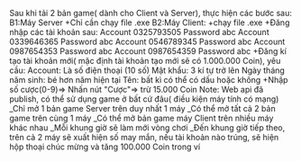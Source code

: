 Sau khi tải 2 bản game( dành cho Client và Server), thực hiện các bước sau:
B1:Máy Server 
     +Chỉ cần chạy file .exe
B2:Máy Client: 
     +chạy file .exe 
     +Đăng nhập các tài khoản sau:
                  Account 0325793505  Password    abc
                  Account 0339646365  Password    abc
                  Account 0546789345  Password    abc
                  Account 0987654353  Password    abc
                  Account 0987654359  Password    abc
     +Đăng kí tạo tài khoản mới( mặc định tài khoản tạo mới sẽ có 1.000.000 Coin), yêu cầu:
                  Account: Là số điện thoại (10 số)
                  Mật khẩu: 3 kí tự trở lên
                  Ngày tháng năm sinh: bé hơn năm hiện tại 
                  Tên: bất kì có thể có dấu hoặc không
     +Nhập số cược(0-9)=> Nhấn nút "Cược"=> trừ 15.000 Coin
Note:
Web api đã publish, có thể sử dụng game ở bất cứ đâu( điều kiện máy tính có mạng)
_Chỉ mở 1 bản game Server trên duy nhất 1 máy
_Có thể mở tất cả 2 bản game trên cùng 1 máy
_Có thể mở bản game máy Client trên nhiều máy khác nhau
_Mỗi khung giờ sẽ làm mới vòng chơi
_Đến khung giờ tiếp theo, trên cả 2 máy sẽ xuất hiện số may mắn, nếu tài khoản nào trúng, sẽ hiện hộp thoại chúc mừng và tăng 100.000 Coin trong ví
